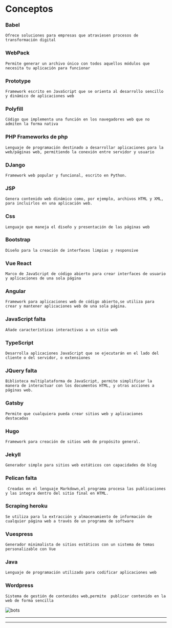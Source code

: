 # Conceptos

### Babel
    Ofrece soluciones para empresas que atraviesen procesos de transformación digital

### WebPack 
    Permite generar un archivo único con todos aquellos módulos que necesita tu aplicación para funcionar

### Prototype 
    Framework escrito en JavaScript que se orienta al desarrollo sencillo y dinámico de aplicaciones web

### Polyfill
    Código que implementa una función en los navegadores web que no admiten la forma nativa

### PHP Frameworks de php
    Lenguaje de programación destinado a desarrollar aplicaciones para la web/páginas web, permitiendo la conexión entre servidor y usuario 

### DJango 
    Framework web popular y funcional, escrito en Python.

### JSP 
    Genera contenido web dinámico como, por ejemplo, archivos HTML y XML, para incluirlos en una aplicación web.

### Css 
    Lenguaje que maneja el diseño y presentación de las páginas web

### Bootstrap 
    Diseño para la creación de interfaces limpias y responsive

### Vue React
    Marco de JavaScript de código abierto para crear interfaces de usuario y aplicaciones de una sola página

### Angular
    Framework para aplicaciones web de código abierto,se utiliza para crear y mantener aplicaciones web de una sola página.

### JavaScript falta
    Añade características interactivas a un sitio web

### TypeScript 
    Desarrolla aplicaciones JavaScript que se ejecutarán en el lado del cliente o del servidor, o extensiones 

### JQuery falta
    Biblioteca multiplataforma de JavaScript, permite simplificar la manera de interactuar con los documentos HTML, y otras acciones a páginas web.​

### Gatsby
    Permite que cualquiera pueda crear sitios web y aplicaciones destacadas 

### Hugo  
    Framework para creación de sitios web de propósito general. 

### Jekyll
    Generador simple para sitios web estáticos con capacidades de blog

### Pelican falta
     Creadas en el lenguaje Markdown,el programa procesa las publicaciones y las integra dentro del sitio final en HTML.
     
### Scraping heroku 
    Se utiliza para la extracción y almacenamiento de información de cualquier página web a través de un programa de software

### Vuespress 
    Generador minimalista de sitios estáticos con un sistema de temas personalizable con Vue 

### Java 
    Lenguaje de programación utilizado para codificar aplicaciones web

### Wordpress
    Sistema de gestión de contenidos web,permite  publicar contenido en la web de forma sencilla

![bots](https://cdn.habtium.com/habtium/album/3/noticia_1254144381article_image_bots.png)

---


---